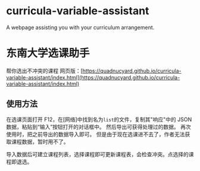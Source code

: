 # curricula-variable-assistant
A webpage assisting you with your curriculum arrangement.

# 东南大学选课助手
帮你选出不冲突的课程
网页版：[https://quadnucyard.github.io/curricula-variable-assistant/index.html](https://quadnucyard.github.io/curricula-variable-assistant/index.html)

## 使用方法
在选课页面打开 F12，在[网络]中找到名为`list`的文件，复制其"响应"中的 JSON 数据，粘贴到“输入”按钮打开的对话框中。
然后导出可获得处理过的数据。
再次使用时，把之前导出的数据导入即可。
但是由于现在选课进不去了，作者无法获取课程数据，暂时用不了。

导入数据后可建立课程列表，选择课程即可更新课程表，会检查冲突。点选择的课程即退选。

